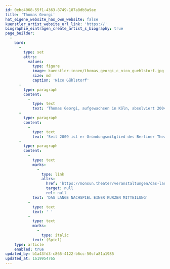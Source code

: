 ```yaml
---
id: 0ebc4068-55f1-4363-8749-187a8db3a9ae
title: 'Thomas Georgi'
hat_eigene_website_has_own_website: false
kuenstler_artist_website_url_link: 'https://'
biographie_eintragen_create_artist_s_biography: true
page_builder:
  -
    bard:
      -
        type: set
        attrs:
          values:
            type: figure
            image: kuenstler-innen/thomas_georgi_c_nico_guehlstorf.jpg
            size: md
            caption: 'Nico Gühlstorf'
      -
        type: paragraph
        content:
          -
            type: text
            text: 'Thomas Georgi, aufgewachsen in Köln, absolviert 2004 seine Ausbildung mit Diplom an der Schauspielschule Arturo Köln. Engagements führen ihn u. a. ans Schauspiel Köln, das Stadttheater Münster, das Staatstheater Braunschweig, die Comödie Bochum, das Theater der Keller Köln, an das monsun.theater Hamburg und das Gostner Hoftheater Nürnberg sowie in Berlin u. a. ans HAU Hebbel am Ufer, das Theater unterm Dach. Seit 2019 ist er Mitglied im Ensemble der Vagantenbühne Berlin. 2019 wird er als „Bester Schauspieler“ für die Hauptrolle in dem Film-Noir „Nachtgleiter“ ausgezeichnet. '
      -
        type: paragraph
        content:
          -
            type: text
            text: 'Seit 2009 ist er Gründungsmitglied des Berliner Theaterkollektivs „PortFolio.Inc“ mit zahlreichen Inszenierungen am Theater unterm Dach in Berlin und einer Nominierung für den Friedrich-Luft-Preis 2014 für die Produktion „Eier! Wir brauchen Eier!“. 2019 gewann die Koproduktion des monsun.theaters mit dem Theater unterm Dach (Berlin) „Das lange Nachspiel einer kurzen Mitteilung“ den Publikumspreis auf den Heidelberger Theatertagen. Neben Rollen in TV-Serien, wie u. a. Soko Wismar, Nix Festes (ZDF Neo) Alarm für Cobra 11 und TV-Filmen wie „Und Jimmy ging zum Regenbogen“ (ZDF), in einem Comedy-Format mit Hape Kerkeling und in den Kinofilmen „Frauen“ (2015) und „Hotel Auschwitz“ (2017) ist er auch als Sprecher in mehreren Rollen in dem Hörspiel „Nils Holgerson“ bei Audible tätig.'
      -
        type: paragraph
        content:
          -
            type: text
            marks:
              -
                type: link
                attrs:
                  href: 'https://monsun.theater/veranstaltungen/das-lange-nachspiel-einer-kurzen-mitteilung'
                  target: null
                  rel: null
            text: 'DAS LANGE NACHSPIEL EINER KURZEN MITTEILUNG'
          -
            type: text
            text: ' '
          -
            type: text
            marks:
              -
                type: italic
            text: (Spiel)
    type: article
    enabled: true
updated_by: b1a43fd3-c865-4122-b6cc-50cfa81a1985
updated_at: 1619954765
---
```

